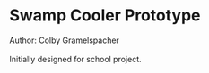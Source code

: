 # Swamp Cooler Prototype
Author: Colby Gramelspacher <br><br>
Initially designed for school project.
